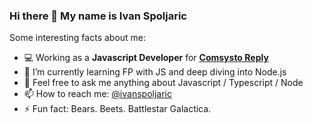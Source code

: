 ### Hi there 👋 My name is Ivan Spoljaric

Some interesting facts about me:

- 💻 Working as a **Javascript Developer** for **[Comsysto Reply](https://comsystoreply.de/)**
- 🌱 I’m currently learning FP with JS and deep diving into Node.js
- 💬 Feel free to ask me anything about Javascript / Typescript / Node  
- 📫 How to reach me: [@ivanspoljaric](https://www.linkedin.com/in/ivan-špoljarić-2206a184)
- ⚡ Fun fact: Bears. Beets. Battlestar Galactica.

